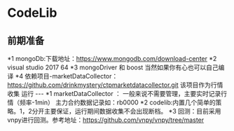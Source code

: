 # CodeLib #
## 前期准备 ##
*1 mongoDb:下载地址：https://www.mongodb.com/download-center
*2 visual studio 2017 64
*3 mongoDriver 和 boost 当然如果你有心也可以自己编译
*4 依赖项目-marketDataCollector： https://github.com/drinkmystery/ctpmarketdatacollector.git  该项目作为行情收集
运行 ---
*1 marketDataCollector ： 一般来说不需要管理，主要实时记录行情（频率-1min） 主力合约数据记录如：rb0000
*2 codelib:内置几个简单的策略。1，2分开主要保证，运行期间数据收集不会出现断档。
*3 回测：目前采用vnpy进行回测。参考地址：https://github.com/vnpy/vnpy/tree/master
